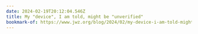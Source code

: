 ```yaml
---
date: 2024-02-19T20:12:04.546Z
title: My "device", I am told, might be "unverified"
bookmark-of: https://www.jwz.org/blog/2024/02/my-device-i-am-told-might-be-unverified/
---
```

